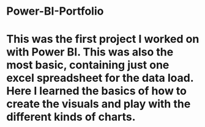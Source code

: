 # Power-BI-Portfolio
# This was the first project I worked on with Power BI.  This was also the most basic, containing just one excel spreadsheet for the data load.  Here I learned the basics of how to create the visuals and play with the different kinds of charts.
